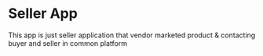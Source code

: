 # Seller App
This app is just seller application that vendor marketed product & contacting buyer and seller in common platform
